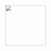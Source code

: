 <img src="https://user-images.githubusercontent.com/46349226/53516564-9cb51b00-3a9a-11e9-9a83-1ca5a3580579.png" width=128 />
